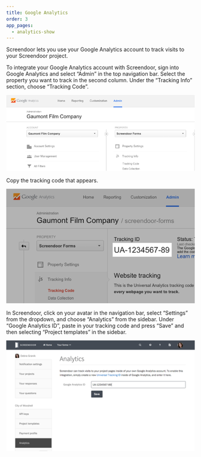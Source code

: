 ```yaml
---
title: Google Analytics
order: 3
app_pages:
  - analytics-show
---
```


Screendoor lets you use your Google Analytics account to track visits to your Screendoor project.

To integrate your Google Analytics account with Screendoor, sign into Google Analytics and select &ldquo;Admin&rdquo; in the top navigation bar. Select the property you want to track in the second column. Under the &ldquo;Tracking Info&rdquo; section, choose &ldquo;Tracking Code&rdquo;.

![Finding the tracking code in Google Analytics.](../images/analytics_1.png)

Copy the tracking code that appears.

![Your Google Analytics tracking code.](../images/analytics_2.png)

In Screendoor, click on your avatar in the navigation bar, select &ldquo;Settings&rdquo; from the dropdown, and choose &ldquo;Analytics&rdquo; from the sidebar. Under &ldquo;Google Analytics ID&rdquo;, paste in your tracking code and press &ldquo;Save&rdquo;  and then selecting &ldquo;Project templates&rdquo; in the sidebar.

![Adding your Google Analytics tracking code to Screendoor.](../images/analytics_3.png)
